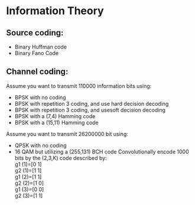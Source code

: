 # Information Theory
## Source coding:
- Binary Huffman code
- Binary Fano Code
## Channel coding:
Assume you want to transmit 110000 information bits using:
- BPSK with no coding
- BPSK with repetition 3 coding, and use hard decision decoding
- BPSK with repetition 3 coding, and usesoft decision decoding
- BPSK with a (7,4) Hamming code
- BPSK with a (15,11) Hamming code
  
Assume you want to transmit 26200000 bit using:
- QPSK with no coding
- 16 QAM but utilizing a (255,131) BCH code
Convolutionally encode 1000 bits by the (2,3,K) code described by:
<br />g1 (1)=[0 1] 
<br />g2 (1)=[1 1] 
<br />g1 (2)=[1 1] 
<br />g2 (2)=[1 0] 
<br />g1 (3)=[0 0] 
<br />g2 (3)=[1 1] 
